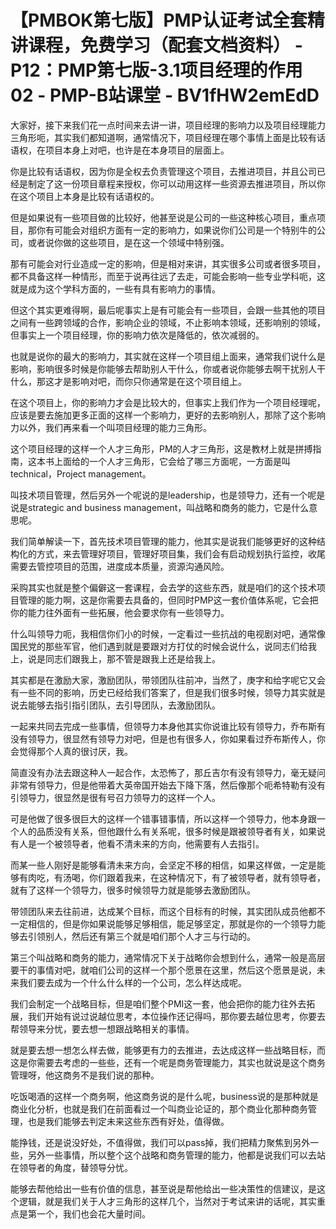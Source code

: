 # 【PMBOK第七版】PMP认证考试全套精讲课程，免费学习（配套文档资料） - P12：PMP第七版-3.1项目经理的作用02 - PMP-B站课堂 - BV1fHW2emEdD

大家好，接下来我们花一点时间来去讲一讲，项目经理的影响力以及项目经理能力三角形呃，其实我们都知道啊，通常情况下，项目经理在哪个事情上面是比较有话语权，在项目本身上对吧，也许是在本身项目的层面上。

你是比较有话语权，因为你是全权去负责管理这个项目，去推进项目，并且公司已经是制定了这一份项目章程来授权，你可以动用这样一些资源去推进项目，所以你在这个项目上本身是比较有话语权的。

但是如果说有一些项目做的比较好，他甚至说是公司的一些这种核心项目，重点项目，那你有可能会对组织方面有一定的影响力，如果说你们公司是一个特别牛的公司，或者说你做的这些项目，是在这一个领域中特别强。

那有可能会对行业造成一定的影响，但是相对来讲，其实很多公司或者很多项目，都不具备这样一种情形，而至于说再往远了去走，可能会影响一些专业学科呃，这就是成为这个学科方面的，一些有具有影响力的事情。

但这个其实更难得啊，最后呢事实上是有可能会有一些项目，会跟一些其他的项目之间有一些跨领域的合作，影响企业的领域，不止影响本领域，还影响别的领域，但事实上一个项目经理，你的影响力依次是降低的，依次减弱的。

也就是说你的最大的影响力，其实就在这样一个项目组上面来，通常我们说什么是影响，影响很多时候是你能够去帮助别人干什么，你或者说你能够去啊干扰别人干什么，那这才是影响对吧，而你只你通常是在这个项目组上。

在这个项目上，你的影响力才会是比较大的，但事实上我们作为一个项目经理呢，应该是要去施加更多正面的这样一个影响力，更好的去影响别人，那除了这个影响力以外，我们再来看一个叫项目经理的能力三角形。

这个项目经理的这样一个人才三角形，PM的人才三角形，这是教材上就是拼搏指南，这本书上面给的一个人才三角形，它会给了哪三方面呢，一方面是叫technical，Project management。

叫技术项目管理，然后另外一个呢说的是leadership，也是领导力，还有一个呢是说是strategic and business management，叫战略和商务的能力，它是什么意思呢。

我们简单解读一下，首先技术项目管理的能力，他其实是说我们能够更好的这种结构化的方式，来去管理好项目，管理好项目集，我们会有启动规划执行监控，收尾需要去管控项目的范围，进度成本质量，资源沟通风险。

采购其实也就是整个偏僻这一套课程，会去学的这些东西，就是咱们的这个技术项目管理的能力啊，这是你需要去具备的，但同时PMP这一套价值体系呢，它会把你的能力往外面有一些拓展，他会要求你有一些领导力。

什么叫领导力呃，我相信你们小的时候，一定看过一些抗战的电视剧对吧，通常像国民党的那些军官，他们遇到就是要跟对方打仗的时候会说什么，说同志们给我上，说是同志们跟我上，那不管是跟我上还是给我上。

其实都是在激励大家，激励团队，带领团队往前冲，当然了，庚字和给字呢它又会有一些不同的影响，历史已经给我们答案了，但是我们很多时候，领导力其实就是说去能够去指引指引团队，去引导团队，去激励团队。

一起来共同去完成一些事情，但领导力本身他其实你说谁比较有领导力，乔布斯有没有领导力，很显然有领导力对吧，但是也有很多人，你如果看过乔布斯传人，你会觉得那个人真的很讨厌，我。

简直没有办法去跟这种人一起合作，太恐怖了，那丘吉尔有没有领导力，毫无疑问非常有领导力，但是他带着大英帝国开始去下降下落，然后像那个呃希特勒有没有引领导力，很显然是很有号召力领导力的这样一个人。

可是他做了很多很巨大的这样一个错事错事情，所以这样一个领导力，他本身跟一个人的品质没有关系，但他跟什么有关系呢，很多时候是跟被领导者有关，如果说有人是一个被领导者，他看不清未来的方向，他需要有人去指引。

而某一些人刚好是能够看清未来方向，会坚定不移的相信，如果这样做，一定是能够有肉吃，有汤喝，你们跟着我来，在这种情况下，有了被领导者，就有领导者，就有了这样一个领导力，很多时候领导力就是能够去激励团队。

带领团队来去往前进，达成某个目标，而这个目标有的时候，其实团队成员他都不一定相信的，但是你如果说能够足够相信，能足够坚定，那就是你的一个领导力能够去引领别人，然后还有第三个就是咱们那个人才三与行动的。

第三个叫战略和商务的能力，通常情况下关于战略你会想到什么，通常一般是高层要干的事情对吧，就咱们公司的这样一个那个愿景在这里，然后这个愿景是说，未来我们要去成为一个什么什么样的一个公司，怎么样达成呢。

我们会制定一个战略目标，但是咱们整个PMI这一套，他会把你的能力往外去拓展，我们开始有说过说越位思考，本位操作还记得吗，那你要去越位思考，你要去帮领导来分忧，要去想一想跟战略相关的事情。

就是要去想一想怎么样去做，能够更有力的去推进，去达成这样一些战略目标，而这是你需要去考虑的一些些，还有一个呢是商务管理能力，其实也就说是这个商务管理呀，他这商务不是我们说的那种。

吃饭喝酒的这样一个商务啊，他这商务说的是什么呢，business说的是那种就是商业化分析，也就是我们在前面看过一个叫商业论证的，那个商业化那种商务管理，也是我们能够去判定未来这些东西有好处，值得做。

能挣钱，还是说没好处，不值得做，我们可以pass掉，我们把精力聚焦到另外一些，另外一些事情，所以整个这个战略和商务管理的能力，他都是说我们可以去站在领导者的角度，替领导分忧。

能够去帮他给出一些有价值的信息，甚至说是帮他给出一些决策性的信建议，是这个逻辑，就是我们关于人才三角形的这样几个，当然对于考试来讲的话呢，其实重点是第一个，我们也会花大量时间。

